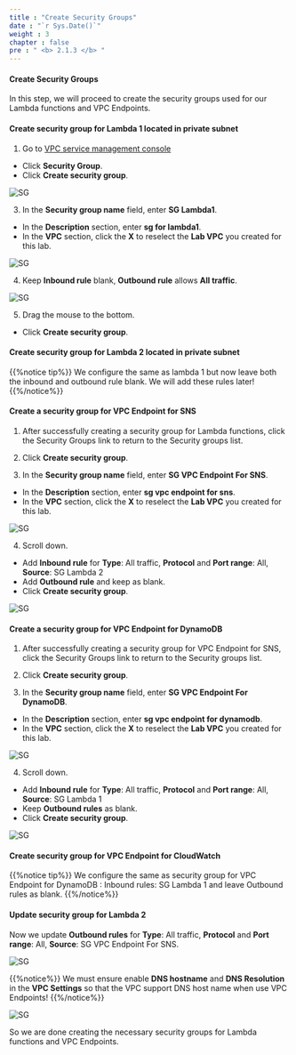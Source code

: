 ```yaml
---
title : "Create Security Groups"
date : "`r Sys.Date()`"
weight : 3
chapter : false
pre : " <b> 2.1.3 </b> "
---
```


#### Create Security Groups

In this step, we will proceed to create the security groups used for our Lambda functions and VPC Endpoints.

#### Create security group for Lambda 1 located in private subnet

1. Go to [VPC service management console](https://console.aws.amazon.com/vpc)
  + Click **Security Group**.
  + Click **Create security group**.

![SG](/images/2.prerequisite/019-createsg.png)

3. In the **Security group name** field, enter **SG Lambda1**.
  + In the **Description** section, enter **sg for lambda1**.
  + In the **VPC** section, click the **X** to reselect the **Lab VPC** you created for this lab.

![SG](/images/2.prerequisite/lambda-01.png)

4. Keep **Inbound rule** blank, **Outbound rule** allows **All traffic**.

![SG](/images/2.prerequisite/lambda-02.png)

5. Drag the mouse to the bottom.
  + Click **Create security group**.

#### Create security group for Lambda 2 located in private subnet

{{%notice tip%}}
We configure the same as lambda 1 but now leave both the inbound and outbound rule blank. We will add these rules later!
{{%/notice%}}

#### Create a security group for VPC Endpoint for SNS

1. After successfully creating a security group for Lambda functions, click the Security Groups link to return to the Security groups list.

2. Click **Create security group**.

3. In the **Security group name** field, enter **SG VPC Endpoint For SNS**.
  + In the **Description** section, enter **sg vpc endpoint for sns**.
  + In the **VPC** section, click the **X** to reselect the **Lab VPC** you created for this lab.

![SG](/images/2.prerequisite/SG-VPCE-SNS-01.png)

4. Scroll down.
  + Add **Inbound rule** for **Type**: All traffic, **Protocol** and **Port range**: All, **Source**: SG Lambda 2 
  + Add **Outbound rule** and keep as blank.
  + Click **Create security group**.

![SG](/images/2.prerequisite/SG-VPCE-SNS-02.png)


#### Create a security group for VPC Endpoint for DynamoDB

1. After successfully creating a security group for VPC Endpoint for SNS, click the Security Groups link to return to the Security groups list.

2. Click **Create security group**.

3. In the **Security group name** field, enter **SG VPC Endpoint For DynamoDB**.
  + In the **Description** section, enter **sg vpc endpoint for dynamodb**.
  + In the **VPC** section, click the **X** to reselect the **Lab VPC** you created for this lab.

![SG](/images/2.prerequisite/SG-VPCE-DynamoDB-01.png)

4. Scroll down.
  + Add **Inbound rule** for **Type**: All traffic, **Protocol** and **Port range**: All, **Source**: SG Lambda 1 
  + Keep **Outbound rules** as blank.
  + Click **Create security group**.

![SG](/images/2.prerequisite/SG-VPCE-DynamoDB-02.png)


#### Create security group for VPC Endpoint for CloudWatch

{{%notice tip%}}
We configure the same as security group for VPC Endpoint for DynamoDB : Inbound rules: SG Lambda 1 and leave Outbound rules as blank.
{{%/notice%}}

#### Update security group for Lambda 2

Now we update **Outbound rules** for **Type**: All traffic, **Protocol** and **Port range**: All, **Source**: SG VPC Endpoint For SNS.

![SG](/images/2.prerequisite/lambda-03.png)

{{%notice%}}
We must ensure enable **DNS hostname** and **DNS Resolution** in the **VPC Settings** so that the VPC support DNS host name when use VPC Endpoints!
{{%/notice%}}

![SG](/images/2.prerequisite/Edit-VPC.png)

So we are done creating the necessary security groups for Lambda functions and VPC Endpoints.
